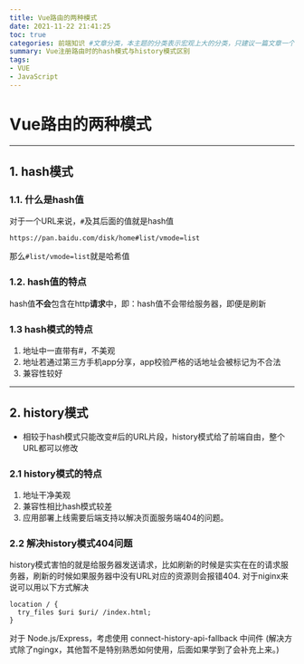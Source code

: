 ```yaml
---
title: Vue路由的两种模式
date: 2021-11-22 21:41:25
toc: true
categories: 前端知识 #文章分类，本主题的分类表示宏观上大的分类，只建议一篇文章一个分类
summary: Vue注册路由时的hash模式与history模式区别
tags:
- VUE
- JavaScript
---
```

# Vue路由的两种模式
---
## 1. hash模式
### 1.1. 什么是hash值
对于一个URL来说，`#`及其后面的值就是hash值
```
https://pan.baidu.com/disk/home#list/vmode=list
```
那么`#list/vmode=list`就是哈希值
### 1.2. hash值的特点
hash值**不会**包含在http**请求**中，即：hash值不会带给服务器，即便是刷新
### 1.3 hash模式的特点
1. 地址中一直带有#，不美观
2. 地址若通过第三方手机app分享，app校验严格的话地址会被标记为不合法
3. 兼容性较好

---

## 2. history模式
* 相较于hash模式只能改变#后的URL片段，history模式给了前端自由，整个URL都可以修改

### 2.1 history模式的特点
1. 地址干净美观
2. 兼容性相比hash模式较差
3. 应用部署上线需要后端支持以解决页面服务端404的问题。

### 2.2 解决history模式404问题
history模式害怕的就是给服务器发送请求，比如刷新的时候是实实在在的请求服务器，刷新的时候如果服务器中没有URL对应的资源则会报错404.
对于niginx来说可以用以下方式解决
```
location / {
  try_files $uri $uri/ /index.html;
}
```
对于 Node.js/Express，考虑使用 connect-history-api-fallback 中间件
(解决方式除了ngingx，其他暂不是特别熟悉如何使用，后面如果学到了会补充上来。)

